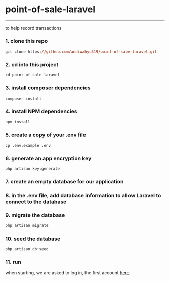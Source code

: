 # point-of-sale-laravel
---
to help record transactions
### 1. clone this repo
```ps
git clone https://github.com/andiwahyu319/point-of-sale-laravel.git
```
### 2. cd into this project
```ps
cd point-of-sale-laravel
```
### 3. install composer dependencies
```ps
composer install
```
### 4. install NPM dependencies
```ps
npm install
```
### 5. create a copy of your .env file
```ps
cp .env.example .env
```
### 6. generate an app encryption key
```ps
php artisan key:generate
```
### 7. create an empty database for our application
### 8. in the .env file, add database information to allow Laravel to connect to the database
### 9. migrate the database
```ps
php artisan migrate
```
### 10. seed the database
```ps
php artisan db:seed
```
### 11. run
when starting, we are asked to log in, the first account [here](https://github.com/andiwahyu319/point-of-sale-laravel/blob/main/database/seeders/StaffSeeder.php#L19)
